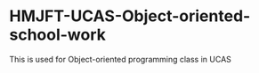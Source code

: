 # HMJFT-UCAS-Object-oriented-school-work
This is used for Object-oriented programming class in UCAS
